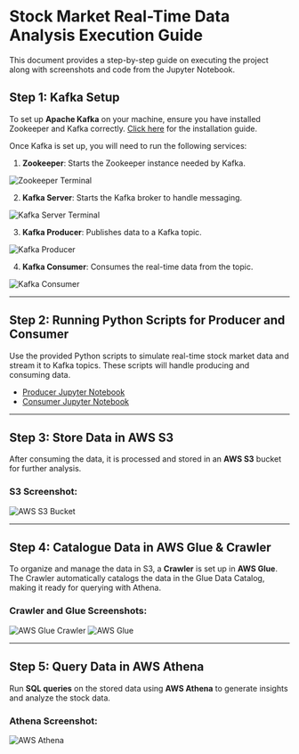 # Stock Market Real-Time Data Analysis Execution Guide

This document provides a step-by-step guide on executing the project along with screenshots and code from the Jupyter Notebook.

## Step 1: Kafka Setup

To set up **Apache Kafka** on your machine, ensure you have installed Zookeeper and Kafka correctly. [Click here](./Kafka%20Setup.md) for the installation guide.

Once Kafka is set up, you will need to run the following services:
1. **Zookeeper**: Starts the Zookeeper instance needed by Kafka.
 
![Zookeeper Terminal](https://drive.google.com/uc?export=view&id=1riMapgm_q-a16L7vKqB4rX8cLga18-Z2)

2. **Kafka Server**: Starts the Kafka broker to handle messaging.
 
![Kafka Server Terminal](https://drive.google.com/uc?export=view&id=130LbfYCPiahwIc0ymHPH7JNAxyuouUAL)

3. **Kafka Producer**: Publishes data to a Kafka topic.
 
![Kafka Producer](https://drive.google.com/uc?export=view&id=11g98ISG75gaklvxubomHAATXl2lJ3fKN)

4. **Kafka Consumer**: Consumes the real-time data from the topic.
 
![Kafka Consumer](https://drive.google.com/uc?export=view&id=1I6kMWUGSR7PsVqsY0fNMDuErb9Zys82U)

---

## Step 2: Running Python Scripts for Producer and Consumer

Use the provided Python scripts to simulate real-time stock market data and stream it to Kafka topics. These scripts will handle producing and consuming data.

- [Producer Jupyter Notebook](KafkaProducer1.ipynb)
- [Consumer Jupyter Notebook](KafkaConsumer1.ipynb)

---

## Step 3: Store Data in AWS S3

After consuming the data, it is processed and stored in an **AWS S3** bucket for further analysis.

### S3 Screenshot:
![AWS S3 Bucket](https://drive.google.com/uc?export=view&id=11Xz2ELoX0bAuz95orhX_Fiw1Ih_hew-v)

---

## Step 4: Catalogue Data in AWS Glue & Crawler

To organize and manage the data in S3, a **Crawler** is set up in **AWS Glue**. The Crawler automatically catalogs the data in the Glue Data Catalog, making it ready for querying with Athena.

### Crawler and Glue Screenshots:
![AWS Glue Crawler](https://drive.google.com/uc?export=view&id=1oX8bkiXwJXhXGMsrmWN2hylL2a4WfkrH)
![AWS Glue](https://drive.google.com/uc?export=view&id=1FhyH4IAu_mI_q7az-fGRXeDUhNibJAN0)

---

## Step 5: Query Data in AWS Athena

Run **SQL queries** on the stored data using **AWS Athena** to generate insights and analyze the stock data.

### Athena Screenshot:
![AWS Athena](https://drive.google.com/uc?export=view&id=1gYzGZ66khtQc08jVfBzJMagSos2qRU9P)

